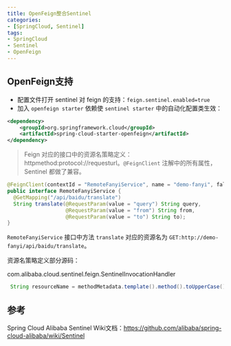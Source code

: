```yaml
---
title: OpenFeign整合Sentinel
categories:
- [SpringCloud, Sentinel]
tags:
- SpringCloud
- Sentinel
- OpenFeign
---
```




## OpenFeign支持

- 配置文件打开 sentinel 对 feign 的支持：`feign.sentinel.enabled=true`
- 加入 `openfeign starter` 依赖使 `sentinel starter` 中的自动化配置类生效：

```xml
<dependency>
    <groupId>org.springframework.cloud</groupId>
    <artifactId>spring-cloud-starter-openfeign</artifactId>
</dependency>
```

> Feign 对应的接口中的资源名策略定义：httpmethod:protocol://requesturl。`@FeignClient` 注解中的所有属性，Sentinel 都做了兼容。

```java
@FeignClient(contextId = "RemoteFanyiService", name = "demo-fanyi", fallbackFactory = RemoteFanyiFallbackFactory.class)
public interface RemoteFanyiService {
  @GetMapping("/api/baidu/translate")
  String translate(@RequestParam(value = "query") String query,
                   @RequestParam(value = "from") String from,
                   @RequestParam(value = "to") String to);
}
```

`RemoteFanyiService` 接口中方法 `translate` 对应的资源名为 `GET:http://demo-fanyi/api/baidu/translate`。

资源名策略定义部分源码：

com.alibaba.cloud.sentinel.feign.SentinelInvocationHandler 

```java
 String resourceName = methodMetadata.template().method().toUpperCase() + ":" + hardCodedTarget.url() + methodMetadata.template().path();
```

## 参考

Spring Cloud Alibaba Sentinel Wiki文档：https://github.com/alibaba/spring-cloud-alibaba/wiki/Sentinel
